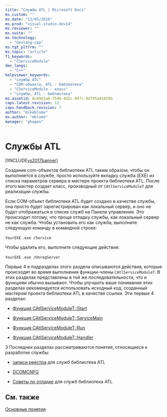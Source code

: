 ```yaml
---
title: "Службы ATL | Microsoft Docs"
ms.custom: ""
ms.date: "12/05/2016"
ms.prod: "visual-studio-dev14"
ms.reviewer: ""
ms.suite: ""
ms.technology: 
  - "devlang-cpp"
ms.tgt_pltfrm: ""
ms.topic: "article"
f1_keywords: 
  - "CServiceModule"
dev_langs: 
  - "C++"
helpviewer_keywords: 
  - "службы ATL"
  - "COM-объекты, ATL - библиотека"
  - "CServiceModule - класс"
  - "службы, ATL - библиотека"
ms.assetid: 8c09d1a8-7548-4d2c-947c-9d795a81659b
caps.latest.revision: 12
caps.handback.revision: 7
author: "mikeblome"
ms.author: "mblome"
manager: "ghogen"
---
```

# Службы ATL
[!INCLUDE[vs2017banner](../assembler/inline/includes/vs2017banner.md)]

Создание com\-объектов библиотеки ATL таким образом, чтобы он выполняется в службе, просто используйте вкладку служба \(EXE\) из списка параметров сервера в мастере проекта библиотеки ATL.  После этого мастер создает класс, производный от `CAtlServiceModuleT` для реализации службы.  
  
 Если COM\-объект библиотеки ATL будет создано в качестве службы, она просто будет зарегистрирован как локальный сервер, и оно не будет отображаться в списке служб на Панели управления.  Это происходит потому, что проще отладку службы, как локальный сервер не как служба.  Чтобы установить его как служба, выполните следующую команду в командной строке:  
  
 `YourEXE` `.exe /Service`  
  
 Чтобы удалить его, выполните следующие действия:  
  
 `YourEXE` `.exe /UnregServer`  
  
 Первые 4 в подразделах этого раздела описываются действия, которые происходят во время выполнения функции\-члены `CAtlServiceModuleT`.  В этих разделах представлены в той же последовательности, что и функциям обычно вызывают.  Чтобы улучшить ваше понимание этих разделах рекомендуется использовать исходный код, созданный мастером проекта библиотеки ATL в качестве ссылки.  Эти первые 4 разделах:  
  
-   [Функция CAtlServiceModuleT::Start](../atl/catlservicemodulet-start-function.md)  
  
-   [Функция CAtlServiceModuleT::ServiceMain](../atl/catlservicemodulet-servicemain-function.md)  
  
-   [Функция CAtlServiceModuleT::Run](../atl/catlservicemodulet-run-function.md)  
  
-   [Функция CAtlServiceModuleT::Handler](../Topic/CAtlServiceModuleT::Handler%20Function.md)  
  
 3 Последних разделах рассматриваются понятия, относящиеся к разработке службы:  
  
-   [записи реестра](../atl/registry-entries.md) для служб библиотека ATL  
  
-   [DCOMCNFG](../Topic/DCOMCNFG.md)  
  
-   [Советы по отладке](../atl/debugging-tips.md) для служб библиотека ATL  
  
## См. также  
 [Основные понятия](../atl/active-template-library-atl-concepts.md)